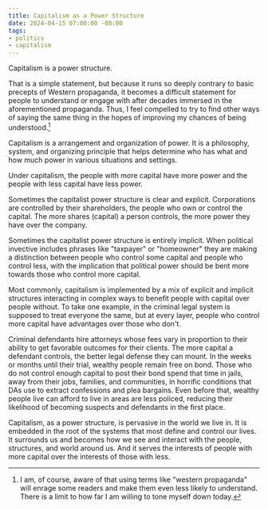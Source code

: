 ```yaml
---
title: Capitalism as a Power Structure
date: 2024-04-15 07:00:00 -08:00
tags:
- politics
- capitalism
---
```


Capitalism is a power structure.

That is a simple statement, but because it runs so deeply contrary to basic
precepts of Western propaganda, it becomes a difficult statement for people to
understand or engage with after decades immersed in the aforementioned
propaganda. Thus, I feel compelled to try to find other ways of saying the same
thing in the hopes of improving my chances of being
understood.[^westernpropaganda]

[^westernpropaganda]: I am, of course, aware of that using terms like "western propaganda" will enrage some readers and make them even less likely to understand. There is a limit to how far I am willing to tone myself down today.

Capitalism is a arrangement and organization of power. It is a philosophy,
system, and organizing principle that helps determine who has what and how much
power in various situations and settings.

Under capitalism, the people with more capital have more power and the people
with less capital have less power.

Sometimes the capitalist power structure is clear and explicit. Corporations are
controlled by their shareholders, the people who own or control the capital. The
more shares (capital) a person controls, the more power they have over the
company.

Sometimes the capitalist power structure is entirely implicit. When political
invective includes phrases like "taxpayer" or "homeowner" they are making
a distinction between people who control some capital and people who control
less, with the implication that political power should be bent more towards
those who control more capital.

Most commonly, capitalism is implemented by a mix of explicit and implicit
structures interacting in complex ways to benefit people with capital over
people without. To take one example, in the criminal legal system is supposed to
treat everyone the same, but at every layer, people who control more capital
have advantages over those who don't.

Criminal defendants hire attorneys whose fees vary in proportion to their
ability to get favorable outcomes for their clients. The more capital
a defendant controls, the better legal defense they can mount. In the weeks or
months until their trial, wealthy people remain free on bond. Those who do not
control enough capital to post their bond spend that time in jails, away from
their jobs, families, and communities, in horrific conditions that DAs use to
extract confessions and plea bargains. Even before that, wealthy people live can
afford to live in areas are less policed, reducing their likelihood of becoming
suspects and defendants in the first place.

Capitalism, as a power structure, is pervasive in the world we live in. It is
embedded in the root of the systems that most define and control our lives. It
surrounds us and becomes how we see and interact with the people, structures,
and world around us. And it serves the interests of people with more capital
over the interests of those with less.
